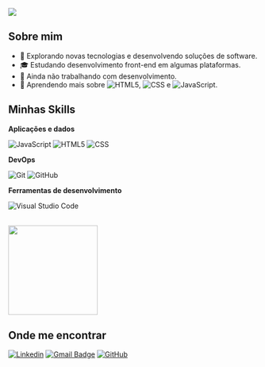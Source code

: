 ![](https://komarev.com/ghpvc/?username=iuricode&color=006bed)

## Sobre mim

- 🤔 Explorando novas tecnologias e desenvolvendo soluções de software.
- 🎓 Estudando desenvolvimento front-end em algumas plataformas.
- 💼 Ainda não trabalhando com desenvolvimento.
- 🌱 Aprendendo mais sobre ![HTML5](https://img.shields.io/badge/-HTML5-333333?style=flat&logo=HTML5),  ![CSS](https://img.shields.io/badge/-CSS-333333?style=flat&logo=CSS3&logoColor=1572B6) e ![JavaScript](https://img.shields.io/badge/-JavaScript-333333?style=flat&logo=javascript).

## Minhas Skills

**Aplicações e dados**

![JavaScript](https://img.shields.io/badge/-JavaScript-333333?style=flat&logo=javascript)
![HTML5](https://img.shields.io/badge/-HTML5-333333?style=flat&logo=HTML5)
![CSS](https://img.shields.io/badge/-CSS-333333?style=flat&logo=CSS3&logoColor=1572B6)


**DevOps**

![Git](https://img.shields.io/badge/-Git-333333?style=flat&logo=git)
![GitHub](https://img.shields.io/badge/-GitHub-333333?style=flat&logo=github)

**Ferramentas de desenvolvimento**

![Visual Studio Code](https://img.shields.io/badge/-Visual%20Studio%20Code-333333?style=flat&logo=visual-studio-code&logoColor=007ACC)

<br/>

<a href="https://github.com/emeyas-franco" title="Perfil do Emeyas">
  <img height="180em" src="https://github-readme-stats.vercel.app/api?username=emeyas-franco&theme=dracula&show_icons=true" />
</a>

## Onde me encontrar

[![Linkedin](https://img.shields.io/badge/-username-blue?style=flat-square&logo=Linkedin&logoColor=white&link=https://www.linkedin.com/in/emeyas-franco-9b201998?utm_source=share&utm_campaign=share_via&utm_content=profile&utm_medium=ios_app)](https://www.linkedin.com/in/emeyas-franco-9b201998?utm_source=share&utm_campaign=share_via&utm_content=profile&utm_medium=ios_app)
[![Gmail Badge](https://img.shields.io/badge/-seuemail@email.com-006bed?style=flat-square&logo=Gmail&logoColor=white&link=mailto:SEU-EMAIL)](mailto:emeyasdev@gmail.com)
[![GitHub](https://img.shields.io/github/followers/iuricode?label=follow&style=social)](https://github.com/emeyas-franco)
